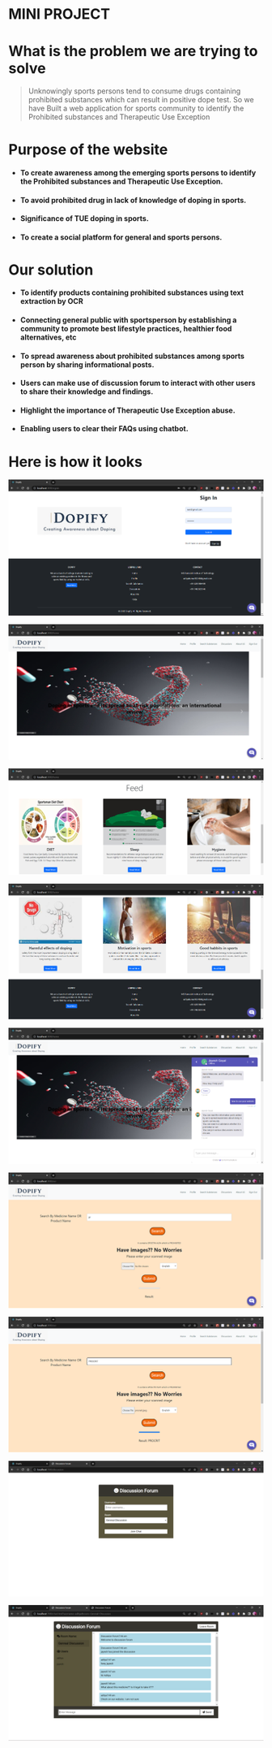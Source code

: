     

# MINI PROJECT

# What is the problem we are trying to solve

> Unknowingly sports persons tend to consume drugs containing prohibited substances which can result in positive dope test.
> So we have Built a web application for sports community to identify the Prohibited substances and Therapeutic Use Exception

# Purpose of the website

- #### To **create awareness** among the emerging sports persons to identify the Prohibited substances and Therapeutic Use Exception.
- #### To avoid **prohibited drug in lack of knowledge** of doping in sports.
- #### **Significance of TUE** doping in sports.
- #### To create a **social platform** for general and sports persons.

# Our solution

- #### To **identify products containing prohibited substances** using text extraction by OCR
- #### Connecting general public with sportsperson by **establishing a community** to promote best lifestyle practices, healthier food alternatives, etc
- #### To **spread awareness** about prohibited substances among sports person by sharing informational posts.
- #### Users can make use of **discussion forum** to interact with other users to share their knowledge and findings.
- #### Highlight the importance of **Therapeutic Use Exception abuse**.
- #### Enabling users to clear their FAQs using **chatbot**.

# Here is how it looks

![1657159755903](image/README/1657159755903.png)

![1657159785956](image/README/1657159785956.png)

![1657159808683](image/README/1657159808683.png)

![1657159834378](image/README/1657159834378.png)

![1657159689547](image/README/1657159689547.png)

![1657159904145](image/README/1657159904145.png)

![1657159973413](image/README/1657159973413.png)

![1657160457053](image/README/1657160457053.png)

![1657160501518](image/README/1657160501518.png)
